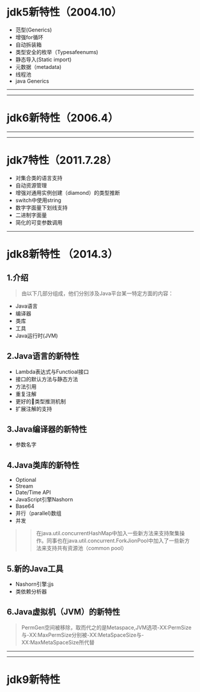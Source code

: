 # jdk5新特性（2004.10）
+ 范型(Generics)
+ 增强for循环
+ 自动拆装箱
+ 类型安全的枚举（Typesafeenums)
+ 静态导入(Static import)
+ 元数据（metadata)
+ 线程池
+ java Generics

---
---
# jdk6新特性（2006.4）
---
---
# jdk7特性（2011.7.28）
* 对集合类的语言支持
* 自动资源管理
* 增强对通用实例创建（diamond）的类型推断
* switch中使用string
* 数字字面量下划线支持
* 二进制字面量
* 简化的可变参数调用

---
# jdk8新特性 （2014.3）
## 1.介绍
 >由以下几部分组成，他们分别涉及Java平台某一特定方面的内容：
* Java语言
* 编译器
* 类库
* 工具
* Java运行时(JVM)


## 2.Java语言的新特性

+ Lambda表达式与Functioal接口
+ 接口的默认方法与静态方法
+ 方法引用
+ 重复注解
+ 更好的类型推测机制
+ 扩展注解的支持

## 3.Java编译器的新特性

+ 参数名字

## 4.Java类库的新特性

- Optional
- Stream
- Date/Time API 
- JavaScript引擎Nashorn
- Base64
- 并行（parallel)数组
- 并发
>>在java.util.concurrentHashMap中加入一些新方法来支持聚集操作。同事也在java.util.concurrent.ForkJionPool中加入了一些新方法来支持共有资源池（common pool）

## 5.新的Java工具

* Nashorn引擎:jjs
* 类依赖分析器

## 6.Java虚拟机（JVM）的新特性
>PermGen空间被移除，取而代之的是Metaspace,JVM选项-XX:PermSize与-XX:MaxPermSize分别被-XX:MetaSpaceSize与-XX:MaxMetaSpaceSize所代替

---
---

# jdk9新特性
